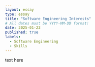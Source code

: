 ```yaml
---
layout: essay
type: essay
title: "Software Engineering Interests"
# All dates must be YYYY-MM-DD format!
date: 2025-01-23
published: true
labels:
  - Software Engineering
  - Skills
---
```

text here
